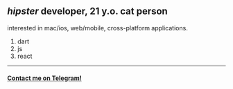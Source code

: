 ## *hipster* developer, 21 y.o. cat person

interested in mac/ios, web/mobile, cross-platform applications.

1. dart
2. js
3. react

---

#### [Contact me on Telegram!](https://t.me/flutter_devq)
